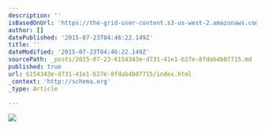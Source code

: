 ```yaml
---
description: ''
isBasedOnUrl: 'https://the-grid-user-content.s3-us-west-2.amazonaws.com/071f2bfa-e190-4750-897b-d4c69feca09e.gif'
author: []
datePublished: '2015-07-23T04:46:22.149Z'
title: ''
dateModified: '2015-07-23T04:46:22.149Z'
sourcePath: _posts/2015-07-23-6154343e-d731-41e1-b27e-8fdab4b07715.md
published: true
url: 6154343e-d731-41e1-b27e-8fdab4b07715/index.html
_context: 'http://schema.org'
_type: Article

---
```

![](https://the-grid-user-content.s3-us-west-2.amazonaws.com/071f2bfa-e190-4750-897b-d4c69feca09e.gif)